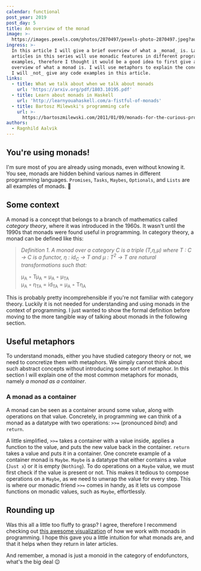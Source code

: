 ```yaml
---
calendar: functional
post_year: 2019
post_day: 5
title: An overview of the monad
image: >-
  https://images.pexels.com/photos/2870497/pexels-photo-2870497.jpeg?auto=compress&cs=tinysrgb&dpr=3&h=750&w=1260
ingress: >-
  In this article I will give a brief overview of what a _monad_ is. Later
  articles in this series will use monadic features in different programming
  examples, therefore I thought it would be a good idea to first give an
  overview of what a monad is. I will use metaphors to explain the concept, and
  I will _not_ give any code examples in this article.
links:
  - title: What we talk about when we talk about monads
    url: 'https://arxiv.org/pdf/1803.10195.pdf'
  - title: Learn about monads in Haskell
    url: 'http://learnyouahaskell.com/a-fistful-of-monads'
  - title: Bartosz Milewski's programming cafe
    url: >-
      https://bartoszmilewski.com/2011/01/09/monads-for-the-curious-programmer-part-1/
authors:
  - Ragnhild Aalvik
---
```

## You're using monads!

I'm sure most of you are already using monads, even without knowing it. You see, monads are hidden behind various names in different programming languages. `Promises`, `Tasks`, `Maybes`, `Optionals`, and `Lists` are all examples of monads. :exploding_head:

## Some context

A monad is a concept that belongs to a branch of mathematics called _category theory_, where it was introduced in the 1960s. It wasn't until the 1990s that monads were found useful in programming. In category theory, a monad can be defined like this:

> _Definition 1. A monad over a category C is a triple (T,η,µ) where T : C → C is a functor, η : id<sub>C</sub> → T and µ : T<sup>2</sup> → T are natural transformations such that:_
>
> µ<sub>A</sub> ◦ Tµ<sub>A</sub> = µ<sub>A</sub> ◦ µ<sub>TA</sub>\
> µ<sub>A</sub> ◦ η<sub>TA</sub> = id<sub>TA</sub> = µ<sub>A</sub> ◦ Tη<sub>A</sub>

This is probably pretty incomprehensible if you're not familiar with category theory. Luckily it is not needed for understanding and using monads in the context of programming. I just wanted to show the formal definition before moving to the more tangible way of talking about monads in the following section.

## Useful metaphors

To understand monads, either you have studied category theory or not, we need to concretize them with metaphors. We simply cannot think about such abstract concepts without introducing some sort of metaphor. In this section I will explain one of the most common metaphors for monads, namely _a monad as a container_.

### A monad as a container

A monad can be seen as a container around some value, along with operations on that value. Concretely, in programming we can think of a monad as a datatype with two operations: `>>=` (pronounced _bind_) and `return`.

A little simplified, `>>=` takes a container with a value inside, applies a function to the value, and puts the new value back in the container. `return` takes a value and puts it in a container. One concrete example of a container monad is `Maybe`. `Maybe` is a datatype that either contains a value (`Just x`) or it is empty (`Nothing`). To do operations on a `Maybe` value, we must first check if the value is present or not. This makes it tedious to compose operations on a `Maybe`, as we need to unwrap the value for every step. This is where our monadic friend `>>=` comes in handy, as it lets us compose functions on monadic values, such as `Maybe`, effortlessly.

## Rounding up

Was this all a little too fluffy to grasp? I agree, therefore I recommend checking out [this awesome visualization](http://adit.io/posts/2013-04-17-functors,_applicatives,_and_monads_in_pictures.html "Monads in pictures") of how we work with monads in programming. I hope this gave you a little intuition for what monads are, and that it helps when they return in later articles.

And remember, a monad is just a monoid in the category of endofunctors, what's the big deal 😉

